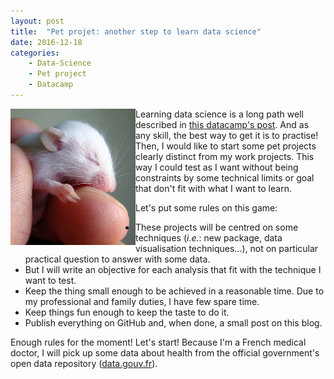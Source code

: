 ```yaml
---
layout: post
title:  "Pet projet: another step to learn data science"
date: 2016-12-18 
categories:
    - Data-Science
    - Pet project
    - Datacamp
---
```


<img src="/assets/pet_in_finger.jpg" alt="Pet in finger" style="float:left;width:200px;">

Learning data science is a long path well described in [this datacamp's post](https://www.datacamp.com/community/tutorials/how-to-become-a-data-scientist). And as any skill, the best way to get it is to practise! Then, I would like to start some pet projects clearly distinct from my work projects. This way I could test as I want without being constraints by some technical limits or goal that don't fit with what I want to learn.

Let's put some rules on this game:

- These projects will be centred on some techniques (*i.e.*: new package, data visualisation techniques...), not on particular practical question to answer with some data.
- But I will write an objective for each analysis that fit with the technique I want to test.
- Keep the thing small enough to be achieved in a reasonable time. Due to my professional and family duties, I have few spare time.
- Keep things fun enough to keep the taste to do it.
- Publish everything on GitHub and, when done, a small post on this blog.

Enough rules for the moment! Let's start! Because I'm a French medical doctor, I will pick up some data about health from the official government's open data repository ([data.gouv.fr](http://www.data.gouv.fr)).
